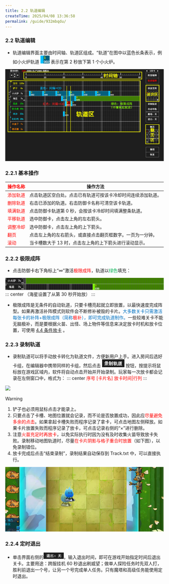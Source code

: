 ```yaml
---
title: 2.2 轨道编辑
createTime: 2025/04/08 13:36:58
permalink: /guide/932mbqdu/
---
```


### 2.2 轨道编辑

- 轨道编辑界面主要由时间轴、轨道区组成。“轨道”在图中以蓝色长条表示，例如小火炉轨道 <img src="./picture/2.2.0.1.png" alt="" width="29" height="25"> 表示在第 2 秒放下第 1 个小火炉。

![](./picture/2.2.0.2.png)

### 2.2.1 基本操作

| <span style="color: red">操作名称</span> | 操作方法 |
| ---- | ---- |
| <span style="color: red">添加轨道</span> | 点击轨道区空白处。点击已有轨道可按该卡冷却时间连续添加轨道。 |
| <span style="color: red">删除轨道</span> | 右击已添加的轨道。右击防御卡名称可清空该卡轨道。 |
| <span style="color: red">填满轨道</span> | 点击防御卡轨道第 0 秒，会按该卡冷却时间填满整条轨道。 |
| <span style="color: red">平移轨道</span> | 选中防御卡，点击左上角的左右箭头。 |
| <span style="color: red">调整冷却</span> | 选中防御卡，点击左上角的上下箭头。 |
| <span style="color: red">翻页</span> | 点击左上角的左右箭头，或直接点击翻页框数字。一页为一分钟。 |
| <span style="color: red">滚动</span> | 当卡槽数大于 13 时，点击左上角的上下箭头进行滚动显示。 |

### 2.2.2 极限成阵

- 点击防御卡右下角标上“∞”激活<span style="color: red">极限成阵</span>，轨道以<span style="color: #00B050;">绿色</span>填充：

![](./picture/2.2.2.1.png)
::: center
（海星设置了从第 30 秒开始放）
:::

- 极限成阵是无条件的自动轨道，只要卡槽亮起就立即放置，以最快速度完成阵型。如果再激活补阵模式则软件会不断修补被毁的卡片。<span style="color: #0070C0;">大多数关卡只需激活每张卡的补阵+极限成阵（简称<span style="color: red">极补</span>），即可完成轨道制作。</span>一些较难关卡不能无脑极补，而是要根据火苗、出怪、场上物件等信息来决定放卡时机和放卡位置，可使用 [4.4 条件放卡](/Track-Web/guide/v62bwilf/) 。

### 2.2.3 录制轨道

- 录制轨道可以将手动放卡转化为轨道文件，方便新用户上手。进入房间后选好卡组，在编辑器中携带同样的卡组，然后点击 <img src="./picture/2.2.3.1.png" alt="" width="71" height="25"> 按钮，按提示将鼠标放在游戏区域内，软件将自动点击开始并开始录制。玩家每一次放卡都会记录在左侧窗口中，格式为：
::: center
<span style="color: red">序号 [卡片名] 放卡时间|行列</span>
:::

![](./picture/2.2.3.2.png)

> [!warning]
> 1. 铲子也必须用鼠标点击才能录上。
> 2. 只要点击了卡槽、地图位置就会记录，而不论是否放置成功，因此应<span style="color: red">尽量避免多余的点击</span>。如果拿起卡槽失败而程序记录了拿卡，可点击地图左侧释放。如果卡片放置失败而程序记录了放卡，可点击记录右侧的“×”进行删除。
> 3. 注意<span style="color: red">火苗充足时再放卡</span>，以免实际执行时因为没有及时收集火苗导致放卡失败。录制移动地图轨道时，尽量<span style="color: red">在卡片阴影与格子重合时放置</span>（如下图），以免录制错位。
> 4. 放卡完成后点击“结束录制”，录制结果自动保存到 Track.txt 中，可以直接执行。

![](./picture/2.2.3.3.png)

### 2.2.4 定时退出

- 单击界面右侧的<img src="./picture/2.2.4.1.png" alt="" width="64" height="20">，输入退出时间，即可在游戏开始指定时间后退出关卡。主要用途：跨服挂机 60 秒退出刷威望；做单人探险任务时先双人打，胜利前退出一个号，让另一个号完成单人任务。只有魔塔和高级任务能使用定时退出。
